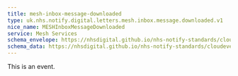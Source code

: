 ```yaml
---
title: mesh-inbox-message-downloaded
type: uk.nhs.notify.digital.letters.mesh.inbox.message.downloaded.v1
nice_name: MESHInboxMessageDownloaded
service: Mesh Services
schema_envelope: https://nhsdigital.github.io/nhs-notify-standards/cloudevents/nhs-notify-example-event.schema.json
schema_data: https://nhsdigital.github.io/nhs-notify-standards/cloudevents/nhs-notify-example-event-data.schema.json
---
```


This is an event.

